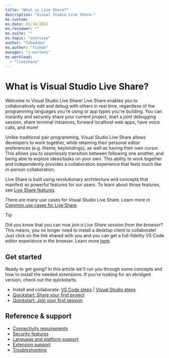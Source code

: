 ```yaml
---
title: "What is Live Share?"
description: "Visual Studio Live Share."
ms.custom:
ms.date: 01/16/2022
ms.reviewer: ""
ms.suite: ""
ms.topic: "overview"
author: "fubaduba"
ms.author: "fishah"
manager: "j-martens"
ms.workload: 
  - "liveshare"
---
```


# What is Visual Studio Live Share?

Welcome to Visual Studio Live Share! Live Share enables you to collaboratively edit and debug with others in real time, regardless of the programming languages you're using or app types you're building. You can instantly and securely share your current project, start a joint  debugging session, share terminal instances, forward localhost web apps, have voice calls, and more!

Unlike traditional pair programming, Visual Studio Live Share allows developers to work together, while retaining their personal editor preferences (e.g. theme, keybindings), as well as having their own cursor. This allows you to seamlessly transition between following one another, and being able to explore ideas/tasks on your own. This ability to work together and independently provides a collaboration experience that feels much like _in-person_ collaboration.

Live Share is built using revolutionary architecture and concepts that manifest as powerful features for our users. To learn about those features, see [Live Share features](overview/features.md).

There are many use cases for Visual Studio Live Share. Learn more in [Common use cases for Live Share](../docs/reference/use-cases.md).

> [!TIP]
> Did you know that you can now *join a Live Share session from the browser*? This means, you no longer need to install a desktop client to collaborate! Just click on the link shared with you and you can get a full-fidelity VS Code editor experience in the browser. Learn more [here](quickstart/browser-join.md).

## Get started

Ready to get going? In this article we'll run you through some concepts and how to install the needed extensions. If you're looking for an abridged version, check out the quickstarts.

- Install and collaborate: [VS Code steps](use/vscode.md) | [Visual Studio steps](use/vs.md)
- [Quickstart: Share your first project](quickstart/share.md)
- [Quickstart: Join your first session](quickstart/join.md)

## Reference & support

- [Connectivity requirements](reference/connectivity.md)
- [Security features](reference/security.md)
- [Language and platform support](reference/platform-support.md)
- [Extension support](reference/extensions.md)
- [Troubleshooting](troubleshooting.md)
